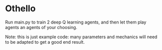 # Othello

Run main.py to train 2 deep Q learning agents, and then let them play agents an agents of your choosing.

Note: this is just example code: many parameters and mechanics will need to be adapted to get a good end result.
